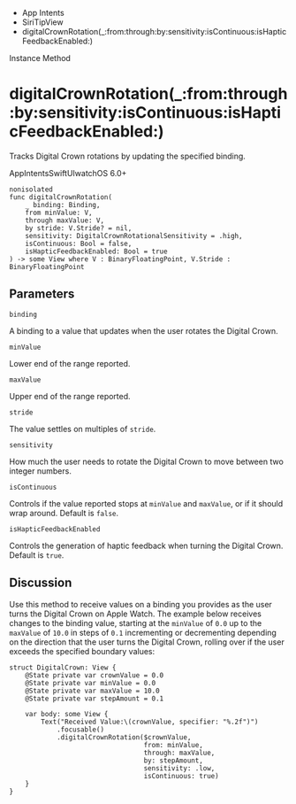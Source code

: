 

- App Intents
- SiriTipView
-  digitalCrownRotation(\_:from:through:by:sensitivity:isContinuous:isHapticFeedbackEnabled:) 

Instance Method

# digitalCrownRotation(\_:from:through:by:sensitivity:isContinuous:isHapticFeedbackEnabled:)

Tracks Digital Crown rotations by updating the specified binding.

AppIntentsSwiftUIwatchOS 6.0+

``` source
nonisolated
func digitalCrownRotation(
    _ binding: Binding,
    from minValue: V,
    through maxValue: V,
    by stride: V.Stride? = nil,
    sensitivity: DigitalCrownRotationalSensitivity = .high,
    isContinuous: Bool = false,
    isHapticFeedbackEnabled: Bool = true
) -> some View where V : BinaryFloatingPoint, V.Stride : BinaryFloatingPoint
```

## Parameters 

`binding`  

A binding to a value that updates when the user rotates the Digital Crown.

`minValue`  

Lower end of the range reported.

`maxValue`  

Upper end of the range reported.

`stride`  

The value settles on multiples of `stride`.

`sensitivity`  

How much the user needs to rotate the Digital Crown to move between two integer numbers.

`isContinuous`  

Controls if the value reported stops at `minValue` and `maxValue`, or if it should wrap around. Default is `false`.

`isHapticFeedbackEnabled`  

Controls the generation of haptic feedback when turning the Digital Crown. Default is `true`.

## Discussion

Use this method to receive values on a binding you provides as the user turns the Digital Crown on Apple Watch. The example below receives changes to the binding value, starting at the `minValue` of `0.0` up to the `maxValue` of `10.0` in steps of `0.1` incrementing or decrementing depending on the direction that the user turns the Digital Crown, rolling over if the user exceeds the specified boundary values:

```
struct DigitalCrown: View {
    @State private var crownValue = 0.0
    @State private var minValue = 0.0
    @State private var maxValue = 10.0
    @State private var stepAmount = 0.1

    var body: some View {
        Text("Received Value:\(crownValue, specifier: "%.2f")")
            .focusable()
            .digitalCrownRotation($crownValue,
                                  from: minValue,
                                  through: maxValue,
                                  by: stepAmount,
                                  sensitivity: .low,
                                  isContinuous: true)
    }
}
```

